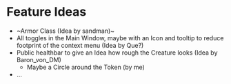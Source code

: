 # Feature Ideas

+ ~Armor Class (Idea by sandman)~
+ All toggles in the Main Window, maybe with an Icon and tooltip to reduce footprint of the context menu (Idea by Que?)
+ Public healthbar to give an Idea how rough the Creature looks (Idea by Baron_von_DM)
  + Maybe a Circle around the Token (by me)
+ ...